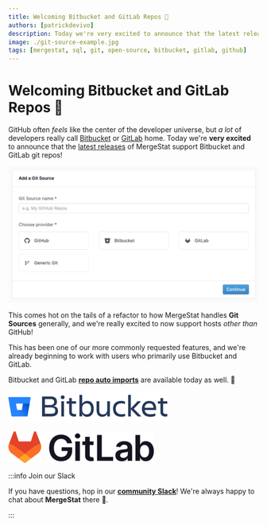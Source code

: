 ```yaml
---
title: Welcoming Bitbucket and GitLab Repos 🎉
authors: [patrickdevivo]
description: Today we're very excited to announce that the latest releases of MergeStat support Bitbucket and GitLab git repos!
image: ./git-source-example.jpg
tags: [mergestat, sql, git, open-source, bitbucket, gitlab, github]
---
```


# Welcoming Bitbucket and GitLab Repos 🎉

GitHub often *feels* like the center of the developer universe, but *a lot* of developers really call [Bitbucket](https://bitbucket.org/) or [GitLab](https://about.gitlab.com/) home.
Today we're **very excited** to announce that the [latest releases](https://github.com/mergestat/mergestat/releases) of MergeStat support Bitbucket and GitLab git repos!

![Screenshot of our Git Source UI](git-source-example.jpg)

This comes hot on the tails of a refactor to how MergeStat handles **Git Sources** generally, and we're really excited to now support hosts *other than* GitHub!

This has been one of our more commonly requested features, and we're already beginning to work with users who primarily use Bitbucket and GitLab.

Bitbucket and GitLab [**repo auto imports**](/mergestat/setup/repo-auto-imports) are available today as well. 🚀


![Bitbucket logo](logo-gradient-blue-bitbucket.png)

![GitLab logo](gitlab-logo-100.png)

:::info Join our Slack

If you have questions, hop in our [**community Slack**](https://join.slack.com/t/mergestatcommunity/shared_invite/zt-xvvtvcz9-w3JJVIdhLgEWrVrKKNXOYg)! We're always happy to chat about **MergeStat** there 🎉.

:::
